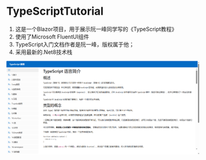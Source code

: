 # TypeScriptTutorial
1. 这是一个Blazor项目，用于展示阮一峰同学写的《TypeScript教程》
3. 使用了Microsoft FluentUI组件
4. TypeScript入门文档作者是阮一峰，版权属于他；
5. 采用最新的.Net8技术栈

![image](MainPic.png "main")
